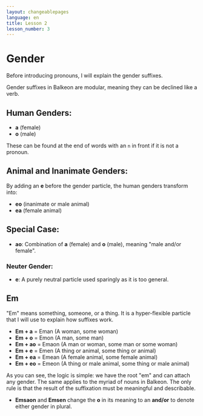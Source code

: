 ```yaml
---
layout: changeablepages
language: en
title: Lesson 2
lesson_number: 3
---
```


# Gender 

Before introducing pronouns, I will explain the gender suffixes.

Gender suffixes in Balkeon are modular, meaning they can be declined like a verb.

## Human Genders:
- **a** (female)
- **o** (male)

These can be found at the end of words with an `n` in front if it is not a pronoun.

## Animal and Inanimate Genders:
By adding an **e** before the gender particle, the human genders transform into:
- **eo** (inanimate or male animal)
- **ea** (female animal)

## Special Case:
- **ao**: Combination of **a** (female) and **o** (male), meaning "male and/or female".

### Neuter Gender:
- **e**: A purely neutral particle used sparingly as it is too general.

## Em

"Em" means something, someone, or a thing. It is a hyper-flexible particle that I will use to explain how suffixes work.

- **Em + a** = Eman (A woman, some woman)
- **Em + o** = Emon (A man, some man)
- **Em + ao** = Emaon (A man or woman, some man or some woman)
- **Em + e** = Emen (A thing or animal, some thing or animal)
- **Em + ea** = Emean (A female animal, some female animal)
- **Em + eo** = Emeon (A thing or male animal, some thing or male animal)

As you can see, the logic is simple: we have the root "em" and can attach any gender. The same applies to the myriad of nouns in Balkeon. The only rule is that the result of the suffixation must be meaningful and describable.

- **Emsaon** and **Emsen** change the **o** in its meaning to an **and/or** to denote either gender in plural.
